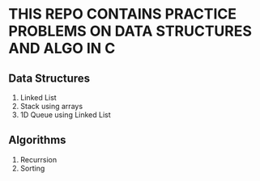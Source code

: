 # THIS REPO CONTAINS PRACTICE PROBLEMS ON DATA STRUCTURES AND ALGO IN C

## Data Structures
1. Linked List
2. Stack using arrays
3. 1D Queue using Linked List

## Algorithms
1. Recurrsion
2. Sorting
